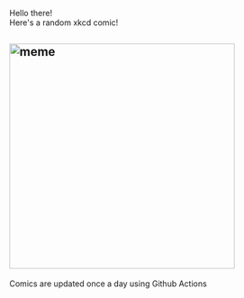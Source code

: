 Hello there! <br>Here's a random xkcd comic!<br>
## <img src="https://imgs.xkcd.com/comics/software_updates.png" alt="meme" width="400"/><br>
Comics are updated once a day using Github Actions